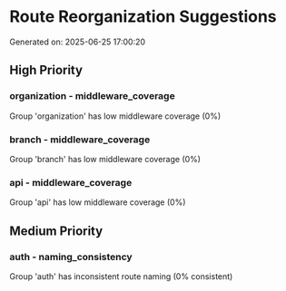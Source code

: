 # Route Reorganization Suggestions

Generated on: 2025-06-25 17:00:20

## High Priority

### organization - middleware_coverage
Group 'organization' has low middleware coverage (0%)

### branch - middleware_coverage
Group 'branch' has low middleware coverage (0%)

### api - middleware_coverage
Group 'api' has low middleware coverage (0%)

## Medium Priority

### auth - naming_consistency
Group 'auth' has inconsistent route naming (0% consistent)

